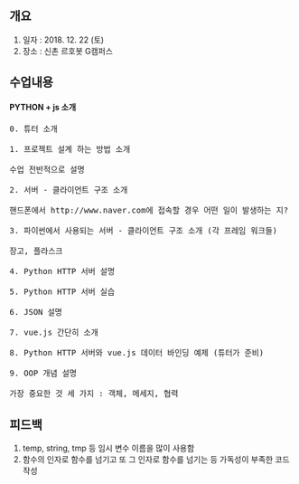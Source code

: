 ## 개요
1. 일자 : 2018. 12. 22 (토)
2. 장소 : 신촌 르호봇 G캠퍼스

## 수업내용
#### PYTHON + js 소개
<pre>
0. 튜터 소개

1. 프로젝트 설계 하는 방법 소개

수업 전반적으로 설명

2. 서버 - 클라이언트 구조 소개

핸드폰에서 http://www.naver.com에 접속할 경우 어떤 일이 발생하는 지?

3. 파이썬에서 사용되는 서버 - 클라이언트 구조 소개 (각 프레임 워크들)

장고, 플라스크

4. Python HTTP 서버 설명

5. Python HTTP 서버 실습

6. JSON 설명

7. vue.js 간단히 소개 

8. Python HTTP 서버와 vue.js 데이터 바인딩 예제 (튜터가 준비)

9. OOP 개념 설명

가장 중요한 것 세 가지 : 객체, 메세지, 협력
</pre>
## 피드백
1. temp, string, tmp 등 임시 변수 이름을 많이 사용함
2. 함수의 인자로 함수를 넘기고 또 그 인자로 함수를 넘기는 등 가독성이 부족한 코드 작성
